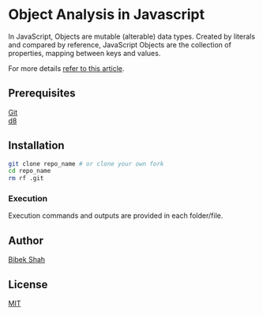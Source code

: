 # Object Analysis in Javascript
In JavaScript, Objects are mutable (alterable) data types. Created by literals and compared by reference,
JavaScript Objects are the collection of properties, mapping between keys and values.

For more details [refer to this article](https://blog.usejournal.com/the-secrets-of-javascript-object-performance-optimization-5b648fc99f59).


## Prerequisites
 [Git](https://git-scm.com/) <br />
 [d8](https://v8.dev/docs/d8) <br />
 
 ## Installation
 ```sh
 git clone repo_name # or clone your own fork
 cd repo_name
 rm rf .git
 ```

### Execution
Execution commands and outputs are provided in each folder/file.

## Author
[Bibek Shah](https://github.com/BibekShah09)

## License
[MIT](https://choosealicense.com/licenses/mit/)

